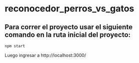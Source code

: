 # reconocedor_perros_vs_gatos

## Para correr el proyecto usar el siguiente comando en la ruta inicial del proyecto:
`npm start`

Luego ingresar a
http://localhost:3000/
